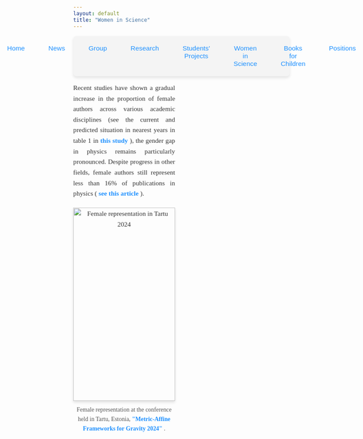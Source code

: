 ```yaml
---
layout: default
title: "Women in Science"
---
```


<nav style="background-color: #f4f4f4; padding: 10px; border-radius: 8px; box-shadow: 0 4px 6px rgba(0, 0, 0, 0.1);">
  <ul style="list-style: none; display: flex; justify-content: center; gap: 15px; padding: 0; margin: 0;">
    <li style="flex: 1; text-align: center;">
      <a href="{{ site.baseurl }}/" 
         style="text-decoration: none; color: #1e90ff; font-family: 'Arial', sans-serif; font-size: 1.1em; padding: 10px 20px; display: inline-block; border-radius: 6px; transition: background-color 0.3s;">
         Home
      </a>
    </li>
    <li style="flex: 1; text-align: center;">
      <a href="{{ site.baseurl }}/news/" 
         style="text-decoration: none; color: #1e90ff; font-family: 'Arial', sans-serif; font-size: 1.1em; padding: 10px 20px; display: inline-block; border-radius: 6px; transition: background-color 0.3s;">
         News
      </a>
    </li>
    <li style="flex: 1; text-align: center;">
      <a href="{{ site.baseurl }}/group/" 
         style="text-decoration: none; color: #1e90ff; font-family: 'Arial', sans-serif; font-size: 1.1em; padding: 10px 20px; display: inline-block; border-radius: 6px; transition: background-color 0.3s;">
         Group
      </a>
    </li>
    <li style="flex: 1; text-align: center;">
      <a href="{{ site.baseurl }}/research/" 
         style="text-decoration: none; color: #1e90ff; font-family: 'Arial', sans-serif; font-size: 1.1em; padding: 10px 20px; display: inline-block; border-radius: 6px; transition: background-color 0.3s;">
         Research
      </a>
    </li>
    <li style="flex: 1; text-align: center;">
      <a href="{{ site.baseurl }}/Students' projects/" 
         style="text-decoration: none; color: #1e90ff; font-family: 'Arial', sans-serif; font-size: 1.1em; padding: 10px 20px; display: inline-block; border-radius: 6px; transition: background-color 0.3s;">
         Students' Projects
      </a>
    </li>
    <li style="flex: 1; text-align: center;">
      <a href="{{ site.baseurl }}/women-in-science/" 
         style="text-decoration: none; color: #1e90ff; font-family: 'Arial', sans-serif; font-size: 1.1em; padding: 10px 20px; display: inline-block; border-radius: 6px; transition: background-color 0.3s;">
         Women in Science
      </a>
    </li>
    <li style="flex: 1; text-align: center;">
      <a href="{{ site.baseurl }}/books-for-children/" 
         style="text-decoration: none; color: #1e90ff; font-family: 'Arial', sans-serif; font-size: 1.1em; padding: 10px 20px; display: inline-block; border-radius: 6px; transition: background-color 0.3s;">
         Books for Children
      </a>
    </li>
    <li style="flex: 1; text-align: center;">
      <a href="{{ site.baseurl }}/positions/" 
         style="text-decoration: none; color: #1e90ff; font-family: 'Arial', sans-serif; font-size: 1.1em; padding: 10px 20px; display: inline-block; border-radius: 6px; transition: background-color 0.3s;">
         Positions
      </a>
    </li>
  </ul>
</nav>



<div style="display: flex; gap: 30px;">

  <!-- Lewa kolumna -->
  <div style="flex: 1; font-family: 'Georgia', serif; font-size: 1.1em; line-height: 1.6; color: #333; text-align: justify;">
    <p>Recent studies have shown a gradual increase in the proportion of female authors across various academic disciplines 
      (see the current and predicted situation in nearest years in table 1 in 
      <a href="https://journals.sagepub.com/doi/full/10.1177/08944393241270633?casa_token=0IT7D255A1kAAAAA%3AQWMreDZMmDFbyVa4xixtKhzC_QAdg5zXeReoB93lu3HT3pds0DxtgR-WB8C_G3M-AHqacRDSPQU1DA" 
         target="_blank" style="color: #1e90ff; text-decoration: none; font-weight: bold;">
         this study
      </a>), the gender gap in physics remains particularly pronounced. Despite progress in other fields, female authors 
      still represent less than 16% of publications in physics 
      (<a href="https://journals.plos.org/plosbiology/article?id=10.1371/journal.pbio.2004956&from=article_link" 
          target="_blank" style="color: #1e90ff; text-decoration: none; font-weight: bold;">
         see this article
      </a>).
    </p>
    <!-- Zdjęcie i podpis -->
    <div style="margin-top: 20px; text-align: center;">
     <img src="{{ site.baseurl }}/assets/images/women/tartu2014.jpg" alt="Female representation in Tartu 2024" 
     style="width: 100%; max-width: 600px; height: auto; box-shadow: 0 4px 6px rgba(0, 0, 0, 0.1);">
      <p style="font-family: 'Georgia', serif; font-size: 0.9em; color: #555; margin-top: 10px;">
        Female representation at the conference held in Tartu, Estonia, 
        <a href="http://geomgrav.fi.ut.ee/conf/maffgrav2024/" 
           target="_blank" style="color: #1e90ff; text-decoration: none; font-weight: bold;">
           "Metric-Affine Frameworks for Gravity 2024"
        </a>.
      </p>
    </div>
  </div>

  <!-- Prawa kolumna -->
  <div style="flex: 1;">
    <!-- Treść zostanie dodana później -->
  </div>

</div>
